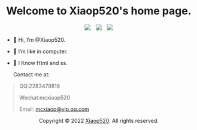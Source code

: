 <h1 align="center">Welcome to Xiaop520's home page.</h1>
<div align="center"><a href="http://xiaopblog.lcstd.top/" target="_blank"><img slt="Blog" src="https://img.shields.io/badge/Blog-xiaopblog.lcstd.top-%231D7EA7.svg?logo=wordpress&logoColor=white"/></a>&emsp;<a href="https://space.bilibili.com/443306334" target="_blank"><img slt="BiliBili" src="https://img.shields.io/badge/BiliBili-space.bilibili.com/443306334-%231D7EA7.svg?logo=bilibili&logoColor=white"/></a>&emsp;<a href="https://github.com/mcxiaop520" target="_blank"><img slt="Github" src="https://img.shields.io/badge/Github-github.com/mcxiaop520-%231D7EA7.svg?logo=github&logoColor=white"/></a></div>


- 👋 Hi, I’m @Xiaop520.

- 👀 I’m like in computer.

- 🌱 I Know Html and ss.

  Contact me at:

> QQ:2283479818
>
> Wechat:mcxiaop520
>
> Email: mcxiaop@vip.qq.com

<div align="center">Copyright © 2022 <a href="http://xiaopblog.lcstd.top/">Xiaop520</a>. All rights reserved.</div>

